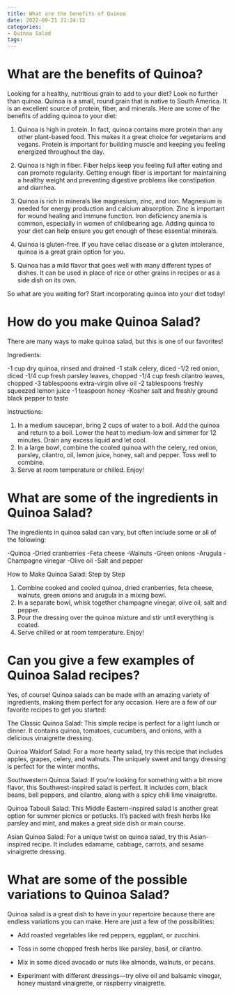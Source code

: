 ```yaml
---
title: What are the benefits of Quinoa 
date: 2022-09-21 21:24:12
categories:
- Quinoa Salad
tags:
---
```



#  What are the benefits of Quinoa? 

Looking for a healthy, nutritious grain to add to your diet? Look no further than quinoa. Quinoa is a small, round grain that is native to South America. It is an excellent source of protein, fiber, and minerals. Here are some of the benefits of adding quinoa to your diet:

1. Quinoa is high in protein. In fact, quinoa contains more protein than any other plant-based food. This makes it a great choice for vegetarians and vegans. Protein is important for building muscle and keeping you feeling energized throughout the day.

2. Quinoa is high in fiber. Fiber helps keep you feeling full after eating and can promote regularity. Getting enough fiber is important for maintaining a healthy weight and preventing digestive problems like constipation and diarrhea.

3. Quinoa is rich in minerals like magnesium, zinc, and iron. Magnesium is needed for energy production and calcium absorption. Zinc is important for wound healing and immune function. Iron deficiency anemia is common, especially in women of childbearing age. Adding quinoa to your diet can help ensure you get enough of these essential minerals.

4. Quinoa is gluten-free. If you have celiac disease or a gluten intolerance, quinoa is a great grain option for you.

5. Quinoa has a mild flavor that goes well with many different types of dishes. It can be used in place of rice or other grains in recipes or as a side dish on its own.

So what are you waiting for? Start incorporating quinoa into your diet today!

#  How do you make Quinoa Salad? 

There are many ways to make quinoa salad, but this is one of our favorites!

Ingredients:

-1 cup dry quinoa, rinsed and drained
-1 stalk celery, diced
-1/2 red onion, diced
-1/4 cup fresh parsley leaves, chopped
-1/4 cup fresh cilantro leaves, chopped
-3 tablespoons extra-virgin olive oil
-2 tablespoons freshly squeezed lemon juice
-1 teaspoon honey
-Kosher salt and freshly ground black pepper to taste

Instructions:

 1. In a medium saucepan, bring 2 cups of water to a boil. Add the quinoa and return to a boil. Lower the heat to medium-low and simmer for 12 minutes. Drain any excess liquid and let cool. 
2. In a large bowl, combine the cooled quinoa with the celery, red onion, parsley, cilantro, oil, lemon juice, honey, salt and pepper. Toss well to combine. 
3. Serve at room temperature or chilled. Enjoy!

#  What are some of the ingredients in Quinoa Salad?

The ingredients in quinoa salad can vary, but often include some or all of the following:

-Quinoa
-Dried cranberries
-Feta cheese
-Walnuts
-Green onions
-Arugula
-Champagne vinegar
-Olive oil
-Salt and pepper

How to Make Quinoa Salad: Step by Step 

1. Combine cooked and cooled quinoa, dried cranberries, feta cheese, walnuts, green onions and arugula in a mixing bowl. 
2. In a separate bowl, whisk together champagne vinegar, olive oil, salt and pepper. 
3. Pour the dressing over the quinoa mixture and stir until everything is coated. 
4. Serve chilled or at room temperature. Enjoy!

#  Can you give a few examples of Quinoa Salad recipes? 

Yes, of course! Quinoa salads can be made with an amazing variety of ingredients, making them perfect for any occasion. Here are a few of our favorite recipes to get you started:

The Classic Quinoa Salad: This simple recipe is perfect for a light lunch or dinner. It contains quinoa, tomatoes, cucumbers, and onions, with a delicious vinaigrette dressing.

Quinoa Waldorf Salad: For a more hearty salad, try this recipe that includes apples, grapes, celery, and walnuts. The uniquely sweet and tangy dressing is perfect for the winter months.

Southwestern Quinoa Salad: If you’re looking for something with a bit more flavor, this Southwest-inspired salad is perfect. It includes corn, black beans, bell peppers, and cilantro, along with a spicy chili lime vinaigrette.

Quinoa Tabouli Salad: This Middle Eastern-inspired salad is another great option for summer picnics or potlucks. It’s packed with fresh herbs like parsley and mint, and makes a great side dish or main course.

Asian Quinoa Salad: For a unique twist on quinoa salad, try this Asian-inspired recipe. It includes edamame, cabbage, carrots, and sesame vinaigrette dressing.

#  What are some of the possible variations to Quinoa Salad?

Quinoa salad is a great dish to have in your repertoire because there are endless variations you can make.  Here are just a few of the possibilities:

* Add roasted vegetables like red peppers, eggplant, or zucchini.

* Toss in some chopped fresh herbs like parsley, basil, or cilantro.

* Mix in some diced avocado or nuts like almonds, walnuts, or pecans.

* Experiment with different dressings—try olive oil and balsamic vinegar, honey mustard vinaigrette, or raspberry vinaigrette.